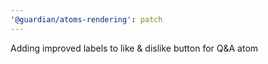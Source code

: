 ```yaml
---
'@guardian/atoms-rendering': patch
---
```


Adding improved labels to like & dislike button for Q&A atom
